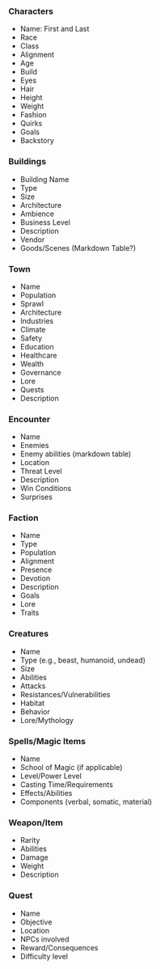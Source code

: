 ### Characters
- Name: First and Last 
- Race
- Class
- Alignment
- Age
- Build
- Eyes 
- Hair
- Height
- Weight
- Fashion
- Quirks
- Goals
- Backstory
### Buildings
- Building Name
- Type
- Size
- Architecture
- Ambience
- Business Level
- Description
- Vendor
- Goods/Scenes (Markdown Table?)
### Town
- Name
- Population
- Sprawl
- Architecture
- Industries
- Climate
- Safety
- Education
- Healthcare
- Wealth
- Governance
- Lore
- Quests
- Description 
### Encounter
- Name
- Enemies
- Enemy abilities (markdown table)
- Location
- Threat Level
- Description
- Win Conditions
- Surprises
### Faction
- Name
- Type
- Population
- Alignment
- Presence
- Devotion
- Description
- Goals
- Lore
- Traits
### Creatures
- Name
- Type (e.g., beast, humanoid, undead)
- Size
- Abilities
- Attacks
- Resistances/Vulnerabilities
- Habitat
- Behavior
- Lore/Mythology
### Spells/Magic Items
- Name
- School of Magic (if applicable)
- Level/Power Level
- Casting Time/Requirements
- Effects/Abilities
- Components (verbal, somatic, material)
### Weapon/Item 
- Rarity
- Abilities
- Damage
- Weight
- Description
### Quest
- Name
- Objective
- Location
- NPCs involved
- Reward/Consequences
- Difficulty level
